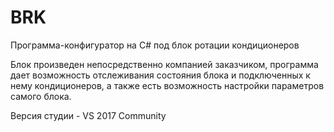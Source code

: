 # BRK
Программа-конфигуратор на C# под блок ротации кондиционеров

Блок произведен непосредственно компанией заказчиком, программа дает возможность отслеживания состояния блока и подключенных к нему кондиционеров, а также есть возможность настройки параметров самого блока.

Версия студии - VS 2017 Community

